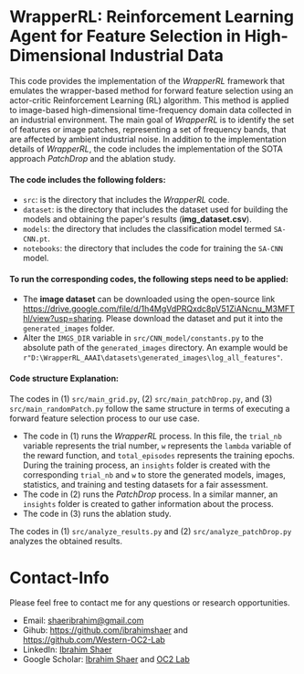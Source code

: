 # WrapperRL: Reinforcement Learning Agent for Feature Selection in High-Dimensional Industrial Data

This code provides the implementation of the _WrapperRL_ framework that emulates the wrapper-based method for forward feature selection using an actor-critic Reinforcement Learning (RL)
algorithm. This method is applied to image-based high-dimensional time-frequency domain data collected in an industrial environment. The main goal of _WrapperRL_ is to identify the set of features
or image patches, representing a set of frequency bands, that are affected by ambient industrial noise. In addition to the implementation details of _WrapperRL_, the code includes the implementation of the
SOTA approach _PatchDrop_ and the ablation study. 

#### The code includes the following folders: 
- `src`: is the directory that includes the _WrapperRL_ code.
- `dataset`: is the directory that includes the dataset used for building the models and obtaining the paper's results (**img_dataset.csv**).
- `models`: the directory that includes the classification model termed `SA-CNN.pt`.
- `notebooks`: the directory that includes the code for training the `SA-CNN` model. 

#### To run the corresponding codes, the following steps need to be applied:
- The **image dataset** can be downloaded using the open-source link https://drive.google.com/file/d/1h4MgVdPRQxdc8pV51ZiANcnu_M3MFThl/view?usp=sharing. Please download the dataset and put it into the `generated_images` folder.
- Alter the `IMGS_DIR` variable in `src/CNN_model/constants.py` to the absolute path of the `generated_images` directory. An example would be `r"D:\WrapperRL_AAAI\datasets\generated_images\log_all_features"`.

#### Code structure Explanation: 
The codes in (1) `src/main_grid.py`, (2) `src/main_patchDrop.py`, and (3) `src/main_randomPatch.py` follow the same structure in terms of executing a forward feature selection process to our use case. 
- The code in (1) runs the _WrapperRL_ process. In this file, the `trial_nb` variable represents the trial number, `w` represents the `lambda` variable of the reward function, and `total_episodes` represents the training epochs. During the training process, an `insights` folder is created with the corresponding `trial_nb` and `w` to store the generated models, images, statistics, and training and testing datasets for a fair assessment.
- The code in (2) runs the _PatchDrop_ process. In a similar manner, an `insights` folder is created to gather information about the process.
- The code in (3) runs the ablation study.

The codes in (1) `src/analyze_results.py` and (2) `src/analyze_patchDrop.py` analyzes the obtained results. 

# Contact-Info

Please feel free to contact me for any questions or research opportunities. 
- Email: shaeribrahim@gmail.com
- Gihub: https://github.com/ibrahimshaer and https://github.com/Western-OC2-Lab
- LinkedIn: [Ibrahim Shaer](https://www.linkedin.com/in/ibrahim-shaer-714781124/)
- Google Scholar: [Ibrahim Shaer](https://scholar.google.com/citations?user=78fAJ_IAAAAJ&hl=en) and [OC2 Lab](https://scholar.google.com/citations?user=ICvnj9EAAAAJ&hl=en)


 





  

